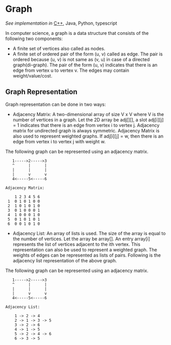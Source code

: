 # Graph

*See implementation in*
[C++](/concepts/cpp/graph/README.md),
Java,
Python,
typescript

In computer science, a graph is a data structure that consists of the following two components:

* A finite set of vertices also called as nodes.
* A finite set of ordered pair of the form (u, v) called as edge. The pair is ordered because (u, v) is not same as (v, u) in case of a directed graph(di-graph). The pair of the form (u, v) indicates that there is an edge from vertex u to vertex v. The edges may contain weight/value/cost.

## Graph Representation

Graph representation can be done in two ways:

* Adjacency Matrix: A two-dimensional array of size V x V where V is the number of vertices in a graph. Let the 2D array be adj[][], a slot adj[i][j] = 1 indicates that there is an edge from vertex i to vertex j. Adjacency matrix for undirected graph is always symmetric. Adjacency Matrix is also used to represent weighted graphs. If adj[i][j] = w, then there is an edge from vertex i to vertex j with weight w.

The following graph can be represented using an adjacency matrix.

```
   1----->2----->3
   ^      |      |
   |      |      |
   |      v      v
   4<-----5<-----6
```

```
Adjacency Matrix:

    1 2 3 4 5 6
 1  0 1 0 1 0 0
 2  1 0 1 0 1 0
 3  0 1 0 0 0 1
 4  1 0 0 0 1 0
 5  0 1 0 1 0 1
 6  0 0 1 0 1 0
```


* Adjacency List: An array of lists is used. The size of the array is equal to the number of vertices. Let the array be array[]. An entry array[i] represents the list of vertices adjacent to the ith vertex. This representation can also be used to represent a weighted graph. The weights of edges can be represented as lists of pairs. Following is the adjacency list representation of the above graph.

The following graph can be represented using an adjacency matrix.

```
   1----->2----->3
   ^      |      |
   |      |      |
   |      v      v
   4<-----5<-----6
```

```
Adjacency List:

    1 -> 2 -> 4
    2 -> 1 -> 3 -> 5
    3 -> 2 -> 6
    4 -> 1 -> 5
    5 -> 2 -> 4 -> 6
    6 -> 3 -> 5
```

